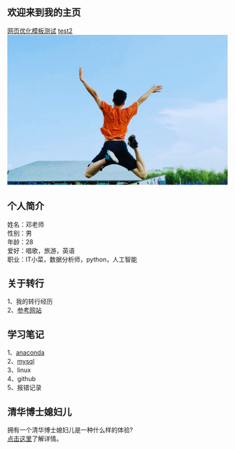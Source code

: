 欢迎来到我的主页
---------------

[网页优化模板测试](./moban4148/index.html)
[test2](test.md)
![picture](./homepage_portrait.jpg)
## 个人简介
姓名：邓老师<br/>
性别：男<br/>
年龄：28<br/>
爱好：唱歌，旅游，英语<br/>
职业：IT小菜，数据分析师，python，人工智能<br/>

## 关于转行<br/>
1、我的转行经历<br/>
2、[参考网站](http://www.bjsxt.com/xiulian.html)<br/>


## 学习笔记
1、[anaconda](https://jaysonteng.github.io/learning_notes/annaconda/index.html)<br/>
2、[mysql](./learning_notes/mysql/index)<br/>
3、linux<br/>
4、github<br/>
5、报错记录<br/>

## 清华博士媳妇儿

拥有一个清华博士媳妇儿是一种什么样的体验?<br/>
[点击这里](https://jaysonteng.github.io/vantyii)了解详情。
